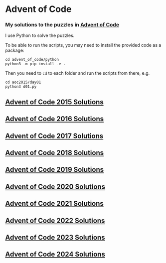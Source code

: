 # Advent of Code
### My solutions to the puzzles in [Advent of Code](https://adventofcode.com/)

I use Python to solve the puzzles.

To be able to run the scripts, you may need to install the provided code as a package:

```
cd advent_of_code/python
python3 -m pip install -e .
```
Then you need to `cd` to each folder and run the scripts from there, e.g.
```
cd aoc2015/day01
python3 d01.py
```

## [Advent of Code 2015 Solutions](./python/aoc2015/README.md)
## [Advent of Code 2016 Solutions](./python/aoc2016/README.md)
## [Advent of Code 2017 Solutions](./python/aoc2017/README.md)
## [Advent of Code 2018 Solutions](./python/aoc2018/README.md)
## [Advent of Code 2019 Solutions](./python/aoc2019/README.md)
## [Advent of Code 2020 Solutions](./python/aoc2020/README.md)
## [Advent of Code 2021 Solutions](./python/aoc2021/README.md)
## [Advent of Code 2022 Solutions](./python/aoc2022/README.md)
## [Advent of Code 2023 Solutions](./python/aoc2023/README.md)
## [Advent of Code 2024 Solutions](./python/aoc2024/README.md)